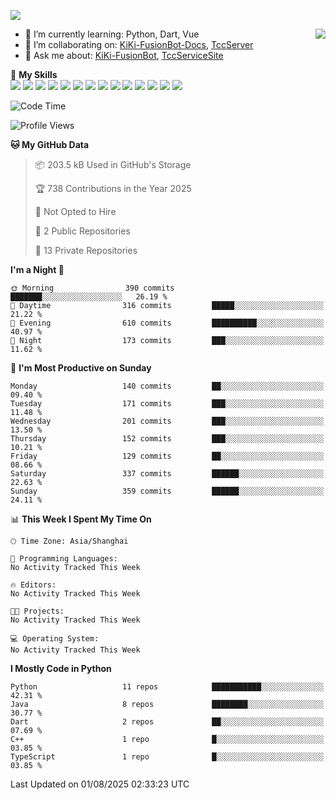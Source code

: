 [![](https://readme-typing-svg.herokuapp.com?size=25&duration=2500&color=8C43EA&vCenter=true&width=200&height=40&lines=Hi+there+%F0%9F%91%8B%F0%9F%8F%BB;I'm+KiKi-XC)](https://git.io/typing-svg)

<a href="#">
  <img align="right" src="https://github-readme-stats.vercel.app/api?username=KiKi-XC&theme=vue&show_icons=true&hide_border=false&count_private=true&show_icons=true&bg_color=15,f2f7fd,E0EAFC" />
</a>

- 🌱 I’m currently learning: Python, Dart, Vue
- 👯 I’m collaborating on: [KiKi-FusionBot-Docs](https://github.com/KiKi-XC/KiKi-FusionBot-Docs), [TccServer](https://github.com/Tcc-Items)
- 💬 Ask me about: [KiKi-FusionBot](https://github.com/KiKi-XC), [TccServiceSite](https://github.com/KiKi-XC/TccServiceSite)

🌟 **My Skills**  
![](https://img.shields.io/badge/-Python-3e74a2?style=flat-square&logo=Python&logoColor=fff)
![](https://img.shields.io/badge/Go-00ADD8?logo=go&logoColor=fff&style=flat-square)
![](https://img.shields.io/badge/-TypeScript-3178C6?style=flat-square&logo=TypeScript&logoColor=fff)
![](https://img.shields.io/badge/-Vue-4fc08d?style=flat-square&logo=Vue.js&logoColor=fff)
![](https://img.shields.io/badge/Node.js-5FA04E?logo=nodedotjs&logoColor=fff&style=flat-square)
![](https://img.shields.io/badge/HTML5-E34F26?logo=html5&logoColor=fff&style=flat-square)
![](https://img.shields.io/badge/CSS3-1572B6?logo=css3&logoColor=fff&style=flat-square)
![](https://img.shields.io/badge/Django-092E20?logo=django&logoColor=fff&style=flat-square)
![](https://img.shields.io/badge/-FastAPI-009688?style=flat-square&logo=FastAPI&logoColor=fff)
![](https://img.shields.io/badge/-Docker-2496ED?style=flat-square&logo=Docker&logoColor=fff)
![](https://img.shields.io/badge/-MongoDB-47A248?style=flat-square&logo=MongoDB&logoColor=fff)
![](https://img.shields.io/badge/MySQL-4479A1?logo=mysql&logoColor=fff&style=flat-square)
![](https://img.shields.io/badge/Wails-DF0000?logo=wails&logoColor=fff&style=flat-square)
![](https://img.shields.io/badge/Unreal%20Engine-0E1128?logo=unrealengine&logoColor=fff&style=flat-square)

<!--START_SECTION:waka-->
![Code Time](http://img.shields.io/badge/Code%20Time-43%20hrs%2027%20mins-blue)

![Profile Views](http://img.shields.io/badge/Profile%20Views-1-blue)

**🐱 My GitHub Data** 

> 📦 203.5 kB Used in GitHub's Storage 
 > 
> 🏆 738 Contributions in the Year 2025
 > 
> 🚫 Not Opted to Hire
 > 
> 📜 2 Public Repositories 
 > 
> 🔑 13 Private Repositories 
 > 
**I'm a Night 🦉** 

```text
🌞 Morning                390 commits         ███████░░░░░░░░░░░░░░░░░░   26.19 % 
🌆 Daytime                316 commits         █████░░░░░░░░░░░░░░░░░░░░   21.22 % 
🌃 Evening                610 commits         ██████████░░░░░░░░░░░░░░░   40.97 % 
🌙 Night                  173 commits         ███░░░░░░░░░░░░░░░░░░░░░░   11.62 % 
```
📅 **I'm Most Productive on Sunday** 

```text
Monday                   140 commits         ██░░░░░░░░░░░░░░░░░░░░░░░   09.40 % 
Tuesday                  171 commits         ███░░░░░░░░░░░░░░░░░░░░░░   11.48 % 
Wednesday                201 commits         ███░░░░░░░░░░░░░░░░░░░░░░   13.50 % 
Thursday                 152 commits         ███░░░░░░░░░░░░░░░░░░░░░░   10.21 % 
Friday                   129 commits         ██░░░░░░░░░░░░░░░░░░░░░░░   08.66 % 
Saturday                 337 commits         ██████░░░░░░░░░░░░░░░░░░░   22.63 % 
Sunday                   359 commits         ██████░░░░░░░░░░░░░░░░░░░   24.11 % 
```


📊 **This Week I Spent My Time On** 

```text
🕑︎ Time Zone: Asia/Shanghai

💬 Programming Languages: 
No Activity Tracked This Week

🔥 Editors: 
No Activity Tracked This Week

🐱‍💻 Projects: 
No Activity Tracked This Week

💻 Operating System: 
No Activity Tracked This Week
```

**I Mostly Code in Python** 

```text
Python                   11 repos            ███████████░░░░░░░░░░░░░░   42.31 % 
Java                     8 repos             ████████░░░░░░░░░░░░░░░░░   30.77 % 
Dart                     2 repos             ██░░░░░░░░░░░░░░░░░░░░░░░   07.69 % 
C++                      1 repo              █░░░░░░░░░░░░░░░░░░░░░░░░   03.85 % 
TypeScript               1 repo              █░░░░░░░░░░░░░░░░░░░░░░░░   03.85 % 
```




 Last Updated on 01/08/2025 02:33:23 UTC
<!--END_SECTION:waka-->

